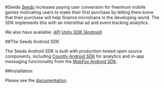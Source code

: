 #Seeds
[Seeds](http://www.playseeds.com) increases paying user conversion for freemium mobile games motivating users to make their first purchase by letting them know that their purchase will help finance microloans in the developing world. The SDK implements this with an interstitial ad and event tracking analytics.

We also have available: 
[API](https://github.com/therealseeds/seeds-public-api) 
[Unity SDK (Android)](https://github.com/therealseeds/seeds-sdk-unity) 


##The Seeds Android SDK

The Seeds Android SDK is built with production-tested open source components, including [Countly Android SDK](https://github.com/Countly/seeds-sdk-android) for analytics and in-app messaging functionality from the [MobFox Android SDK](https://github.com/mobfox/MobFox-Android-SDK).

##Installation

Please see the [documentation](http://developers.playseeds.com/docs/android-sdk-setup).
